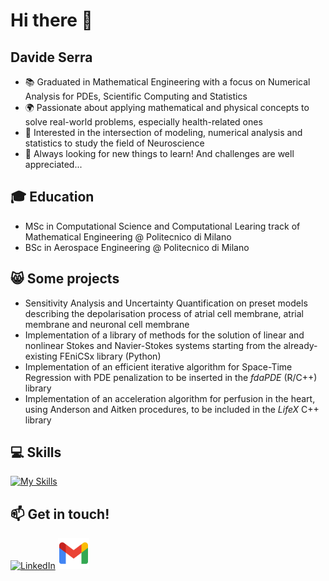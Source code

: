 # Hi there 👋

## Davide Serra


- 📚 Graduated in Mathematical Engineering with a focus on Numerical Analysis for PDEs, Scientific Computing and Statistics
- 🌍 Passionate about applying mathematical and physical concepts to solve real-world problems, especially health-related ones
- 🧠 Interested in the intersection of modeling, numerical analysis and statistics to study the field of Neuroscience
- 👀 Always looking for new things to learn! And challenges are well appreciated...


## 🎓 Education


- MSc in Computational Science and Computational Learing track of Mathematical Engineering @ Politecnico di Milano
- BSc in Aerospace Engineering @ Politecnico di Milano

## 😸 Some projects


- Sensitivity Analysis and Uncertainty Quantification on preset models describing the
depolarisation process of atrial cell membrane, atrial membrane and neuronal cell membrane
- Implementation of a library of methods for the solution of linear and nonlinear
Stokes and Navier-Stokes systems starting from the already-existing FEniCSx library (Python)
- Implementation of an efficient iterative algorithm for Space-Time Regression with PDE penalization to be inserted
in the _fdaPDE_ (R/C++) library
- Implementation of an acceleration algorithm for perfusion in the heart, using Anderson and Aitken procedures,
to be included in the _LifeX_ C++ library

## 💻 Skills


[![My Skills](https://skillicons.dev/icons?i=c,cpp,latex,matlab,py,r&theme=light)](https://skillicons.dev)

## 📫 Get in touch!


[![LinkedIn](https://skillicons.dev/icons?i=linkedin)](https://www.linkedin.com/in/davide-serra-1b2181276?)
<a href="davideserra99@gmail.com">
  <img src="https://github.com/davidesserra/davidesserra/blob/main/gmail.png" width="50" alt="Profile Image">
</a>

